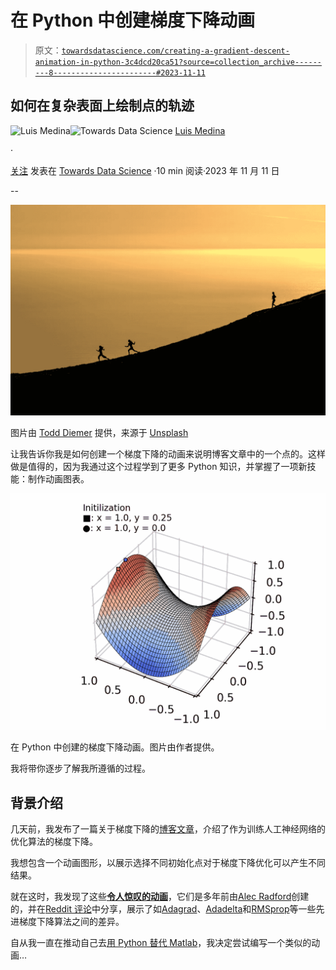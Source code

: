 # 在 Python 中创建梯度下降动画

> 原文：[`towardsdatascience.com/creating-a-gradient-descent-animation-in-python-3c4dcd20ca51?source=collection_archive---------8-----------------------#2023-11-11`](https://towardsdatascience.com/creating-a-gradient-descent-animation-in-python-3c4dcd20ca51?source=collection_archive---------8-----------------------#2023-11-11)

## 如何在复杂表面上绘制点的轨迹

[](https://medium.com/@luisdamed?source=post_page-----3c4dcd20ca51--------------------------------)![Luis Medina](https://medium.com/@luisdamed?source=post_page-----3c4dcd20ca51--------------------------------)[](https://towardsdatascience.com/?source=post_page-----3c4dcd20ca51--------------------------------)![Towards Data Science](https://towardsdatascience.com/?source=post_page-----3c4dcd20ca51--------------------------------) [Luis Medina](https://medium.com/@luisdamed?source=post_page-----3c4dcd20ca51--------------------------------)

·

[关注](https://medium.com/m/signin?actionUrl=https%3A%2F%2Fmedium.com%2F_%2Fsubscribe%2Fuser%2F562a027a34f0&operation=register&redirect=https%3A%2F%2Ftowardsdatascience.com%2Fcreating-a-gradient-descent-animation-in-python-3c4dcd20ca51&user=Luis+Medina&userId=562a027a34f0&source=post_page-562a027a34f0----3c4dcd20ca51---------------------post_header-----------) 发表在 [Towards Data Science](https://towardsdatascience.com/?source=post_page-----3c4dcd20ca51--------------------------------) ·10 min 阅读·2023 年 11 月 11 日[](https://medium.com/m/signin?actionUrl=https%3A%2F%2Fmedium.com%2F_%2Fvote%2Ftowards-data-science%2F3c4dcd20ca51&operation=register&redirect=https%3A%2F%2Ftowardsdatascience.com%2Fcreating-a-gradient-descent-animation-in-python-3c4dcd20ca51&user=Luis+Medina&userId=562a027a34f0&source=-----3c4dcd20ca51---------------------clap_footer-----------)

--

[](https://medium.com/m/signin?actionUrl=https%3A%2F%2Fmedium.com%2F_%2Fbookmark%2Fp%2F3c4dcd20ca51&operation=register&redirect=https%3A%2F%2Ftowardsdatascience.com%2Fcreating-a-gradient-descent-animation-in-python-3c4dcd20ca51&source=-----3c4dcd20ca51---------------------bookmark_footer-----------)![](img/7d7b4b9e511a33f93c362a2a92aaedc2.png)

图片由 [Todd Diemer](https://unsplash.com/@todd_diemer?utm_source=medium&utm_medium=referral) 提供，来源于 [Unsplash](https://unsplash.com/?utm_source=medium&utm_medium=referral)

让我告诉你我是如何创建一个梯度下降的动画来说明博客文章中的一个点的。这样做是值得的，因为我通过这个过程学到了更多 Python 知识，并掌握了一项新技能：制作动画图表。

![](img/99b27b5838acc1c636dfd987cb31ace8.png)

在 Python 中创建的梯度下降动画。图片由作者提供。

我将带你逐步了解我所遵循的过程。

## 背景介绍

几天前，我发布了一篇关于梯度下降的[博客文章](https://medium.com/@luisdamed/gradient-descent-f09f19eb35fb)，介绍了作为训练人工神经网络的优化算法的梯度下降。

我想包含一个动画图形，以展示选择不同初始化点对于梯度下降优化可以产生不同结果。

就在这时，我发现了这些[**令人惊叹的动画**](https://imgur.com/a/Hqolp)，它们是多年前由[Alec Radford](https://twitter.com/alecrad)创建的，并在[Reddit 评论](https://www.reddit.com/r/MachineLearning/comments/2gopfa/comment/cklhott/?utm_source=share&utm_medium=web2x&context=3)中分享，展示了如[Adagrad](http://www.jmlr.org/papers/volume12/duchi11a/duchi11a.pdf)、[Adadelta](http://arxiv.org/abs/1212.5701)和[RMSprop](https://class.coursera.org/neuralnets-2012-001/lecture/67)等一些先进梯度下降算法之间的差异。

自从我一直在推动自己去[用 Python 替代 Matlab](https://medium.com/@luisdamed/replacing-matlab-with-python-part-1-322271314e4d)，我决定尝试编写一个类似的动画…
